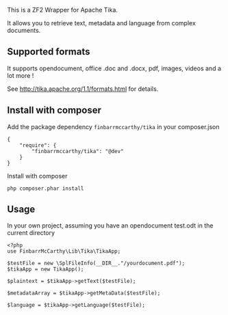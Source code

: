 This is a ZF2 Wrapper for Apache Tika.

It allows you to retrieve text, metadata and language from complex
documents.


Supported formats
-----------------

It supports opendocument, office .doc and .docx, pdf, images, videos and
a lot more !

See http://tika.apache.org/1.1/formats.html for details.


Install with composer
------------------------
Add the package dependency `finbarrmccarthy/tika` in your composer.json 

    {
        "require": {
            "finbarrmccarthy/tika": "@dev" 
        }   
    }

Install with composer

    php composer.phar install


Usage
------------------------

In your own project, assuming you have an opendocument test.odt in the
current directory

    <?php
    use FinbarrMcCarthy\Lib\Tika\TikaApp;
     
    $testFile = new \SplFileInfo(__DIR__."/yourdocument.pdf");
    $tikaApp = new TikaApp();
     
    $plaintext = $tikaApp->getText($testFile);
     
    $metadataArray = $tikaApp->getMetaData($testFile);
    
    $language = $tikaApp->getLanguage($testFile);

